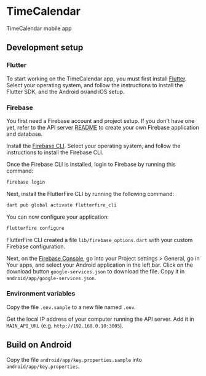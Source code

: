 # TimeCalendar

TimeCalendar mobile app

## Development setup

### Flutter

To start working on the TimeCalendar app, you must first install [Flutter](https://docs.flutter.dev/get-started/install). Select your operating system, and follow the instructions to install the Flutter SDK, and the Android or/and iOS setup.

### Firebase

You first need a Firebase account and project setup. If you don't have one yet, refer to the API server [README](../README.md) to create your own Firebase application and database.

Install the [Firebase CLI](https://firebase.google.com/docs/cli). Select your operating system, and follow the instructions to install the Firebase CLI.

Once the Firebase CLI is installed, login to Firebase by running this command:

```bash
firebase login
```

Next, install the FlutterFire CLI by running the following command:

```bash
dart pub global activate flutterfire_cli
```

You can now configure your application:

```bash
flutterfire configure
```

FlutterFire CLI created a file `lib/firebase_options.dart` with your custom Firebase configuration.

Next, on the [Firebase Console](https://console.firebase.google.com/), go into your Project settings > General, go in Your apps, and select your Android application in the left bar. Click on the download button `google-services.json` to download the file. Copy it in `android/app/google-services.json`.

### Environment variables

Copy the file `.env.sample` to a new file named `.env`.

Get the local IP address of your computer running the API server. Add it in `MAIN_API_URL` (e.g. `http://192.168.0.10:3005`).


## Build on Android

Copy the file `android/app/key.properties.sample` into `android/app/key.properties`.

